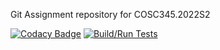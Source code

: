 Git Assignment repository for COSC345.2022S2

[![Codacy Badge](https://api.codacy.com/project/badge/Grade/ee6c3f5a4a4743ccb4adb097896c6959)](https://app.codacy.com/gh/Matthew-G-Jennings/StudyShare?utm_source=github.com&utm_medium=referral&utm_content=Matthew-G-Jennings/StudyShare&utm_campaign=Badge_Grade_Settings)
[![Build/Run Tests](https://github.com/Matthew-G-Jennings/StudyShare/actions/workflows/ios.yml/badge.svg)](https://github.com/Matthew-G-Jennings/StudyShare/actions/workflows/ios.yml)
